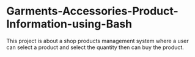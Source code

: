 # Garments-Accessories-Product-Information-using-Bash
This project is about a shop products management system where a user can select a product and select the quantity then can buy the product.
